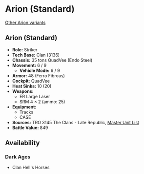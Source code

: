 # Arion (Standard)

[Other Arion variants](../arion.md)

## Arion (Standard)
- **Role:** Striker
- **Tech Base:** Clan (3136)
- **Chassis:** 35 tons QuadVee (Endo Steel)
- **Movement:** 6 / 9
  - **Vehicle Mode:** 6 / 9
- **Armor:** 48 (Ferro Fibrous)
- **Cockpit:** QuadVee
- **Heat Sinks:** 10 (20)
- **Weapons:**
  - ER Large Laser
  - SRM 4 × 2 (ammo: 25)
- **Equipment:**
  - Tracks
  - CASE
- **Sources:** TRO 3145 The Clans - Late Republic, [Master Unit List](http://masterunitlist.info/Unit/Details/6252/arion-standard)
- **Battle Value:** 849

## Availability

### Dark Ages
- Clan Hell's Horses

